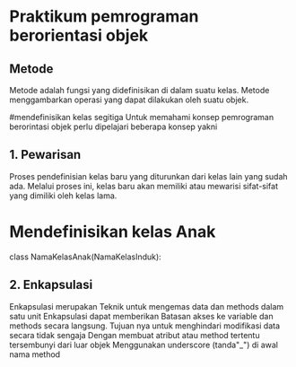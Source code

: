 # Praktikum pemrograman berorientasi objek
## Metode
Metode adalah fungsi yang didefinisikan di dalam suatu kelas. Metode menggambarkan operasi yang dapat dilakukan oleh suatu objek.

#mendefinisikan kelas segitiga
Untuk memahami konsep pemrograman berorintasi objek perlu dipelajari beberapa konsep yakni
## 1. Pewarisan
Proses pendefinisian kelas baru yang diturunkan dari kelas lain yang sudah ada. Melalui proses ini, kelas baru akan memiliki atau mewarisi sifat-sifat yang dimiliki oleh kelas lama.
# Mendefinisikan kelas Anak
class NamaKelasAnak(NamaKelasInduk):

## 2. Enkapsulasi
Enkapsulasi merupakan Teknik untuk mengemas data dan methods dalam satu unit
Enkapsulasi dapat memberikan Batasan akses ke variable dan methods secara langsung. Tujuan nya untuk menghindari modifikasi data secara tidak sengaja
Dengan membuat atribut atau method tertentu tersembunyi dari luar objek
Menggunakan underscore (tanda"_") di awal nama method
